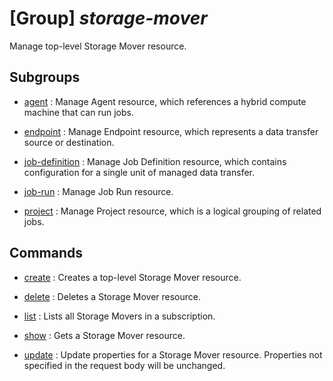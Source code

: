 # [Group] _storage-mover_

Manage top-level Storage Mover resource.

## Subgroups

- [agent](/Commands/storage-mover/agent/readme.md)
: Manage Agent resource, which references a hybrid compute machine that can run jobs.

- [endpoint](/Commands/storage-mover/endpoint/readme.md)
: Manage Endpoint resource, which represents a data transfer source or destination.

- [job-definition](/Commands/storage-mover/job-definition/readme.md)
: Manage Job Definition resource, which contains configuration for a single unit of managed data transfer.

- [job-run](/Commands/storage-mover/job-run/readme.md)
: Manage Job Run resource.

- [project](/Commands/storage-mover/project/readme.md)
: Manage Project resource, which is a logical grouping of related jobs.

## Commands

- [create](/Commands/storage-mover/_create.md)
: Creates a top-level Storage Mover resource.

- [delete](/Commands/storage-mover/_delete.md)
: Deletes a Storage Mover resource.

- [list](/Commands/storage-mover/_list.md)
: Lists all Storage Movers in a subscription.

- [show](/Commands/storage-mover/_show.md)
: Gets a Storage Mover resource.

- [update](/Commands/storage-mover/_update.md)
: Update properties for a Storage Mover resource. Properties not specified in the request body will be unchanged.

